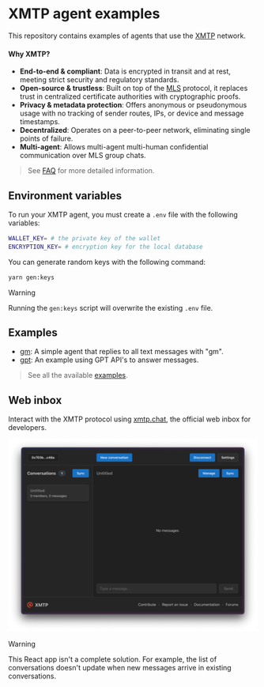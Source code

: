 # XMTP agent examples

This repository contains examples of agents that use the [XMTP](https://docs.xmtp.org/) network.

#### Why XMTP?

- **End-to-end & compliant**: Data is encrypted in transit and at rest, meeting strict security and regulatory standards.
- **Open-source & trustless**: Built on top of the [MLS](https://messaginglayersecurity.rocks/) protocol, it replaces trust in centralized certificate authorities with cryptographic proofs.
- **Privacy & metadata protection**: Offers anonymous or pseudonymous usage with no tracking of sender routes, IPs, or device and message timestamps.
- **Decentralized**: Operates on a peer-to-peer network, eliminating single points of failure.
- **Multi-agent**: Allows multi-agent multi-human confidential communication over MLS group chats.

> See [FAQ](https://docs.xmtp.org/intro/faq) for more detailed information.

## Environment variables

To run your XMTP agent, you must create a `.env` file with the following variables:

```bash
WALLET_KEY= # the private key of the wallet
ENCRYPTION_KEY= # encryption key for the local database
```

You can generate random keys with the following command:

```bash
yarn gen:keys
```

> [!WARNING]
> Running the `gen:keys` script will overwrite the existing `.env` file.

## Examples

- [gm](/examples/gm/): A simple agent that replies to all text messages with "gm".
- [gpt](/examples/gpt/): An example using GPT API's to answer messages.

> See all the available [examples](/examples/).

## Web inbox

Interact with the XMTP protocol using [xmtp.chat](https://xmtp.chat), the official web inbox for developers.

![](/media/chat.png)

> [!WARNING]
> This React app isn't a complete solution. For example, the list of conversations doesn't update when new messages arrive in existing conversations.
